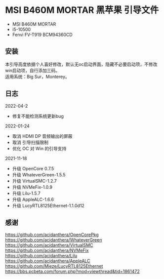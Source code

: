 # MSI B460M MORTAR 黑苹果 引导文件

 - MSI B460M MORTAR
 - i5-10500
 - Fenvi FV-T919 BCM94360CD

## 安装
本引导高度依据个人喜好修改，默认无oc启动界面，隐藏不必要启动项，不修改win启动项，自行添加三码。     
适用系统：Big Sur，Monterey。  
## 日志
2022-04-2    
 - 修复不能检测系统更新bug    

2022-01-24    
 - 取消 HDMI DP 音频输出的屏蔽    
 - 取消 引导扫描限制    
 - 优化 OC 对 Win 的引导支持    

2021-11-18    
 - 升级 OpenCore 0.7.5    
 - 升级 WhateverGreen-1.5.5    
 - 升级 VirtualSMC-1.2.7    
 - 升级 NVMeFix-1.0.9    
 - 升级 Lilu-1.5.7    
 - 升级 AppleALC-1.6.6    
 - 升级 LucyRTL8125Ethernet-1.1.0d12    

## 感谢
https://github.com/acidanthera/OpenCorePkg   
https://github.com/acidanthera/WhateverGreen    
https://github.com/acidanthera/VirtualSMC    
https://github.com/acidanthera/NVMeFix    
https://github.com/acidanthera/Lilu       
https://github.com/acidanthera/AppleALC    
https://github.com/Mieze/LucyRTL8125Ethernet    
https://bbs.pcbeta.com/forum.php?mod=viewthread&tid=1861472
